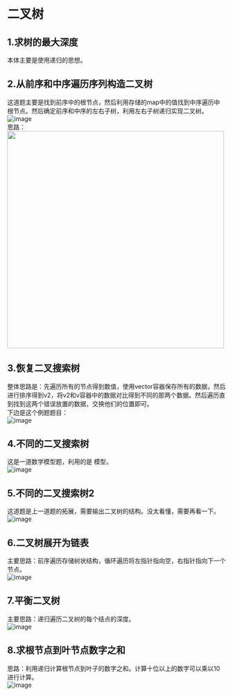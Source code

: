 # 二叉树  
## 1.求树的最大深度  
本体主要是使用递归的思想。  
## 2.从前序和中序遍历序列构造二叉树  
这道题主要是找到前序中的根节点，然后利用存储的map中的值找到中序遍历中根节点。然后确定前序和中序的左右子树，利用左右子树递归实现二叉树。  
![image](https://user-images.githubusercontent.com/39455551/165087395-9c67c267-0f10-4a46-ab0b-b377bd2e61e0.png)  
思路：  
<img src="https://user-images.githubusercontent.com/39455551/165094225-6990ca83-183d-46b7-b0c8-d2c6da24a21e.png" width="500">  

## 3.恢复二叉搜索树  
整体思路是：先遍历所有的节点得到数值，使用vector容器保存所有的数据，然后进行排序得到v2，将v2和v容器中的数据对比得到不同的那两个数据。然后遍历直到找到这两个错误放置的数据，交换他们的位置即可。  
下边是这个例题题目：  
![image](https://user-images.githubusercontent.com/39455551/165429082-5b0f8ccd-38a1-44d8-b524-73647b5b1915.png)  
## 4.不同的二叉搜索树  
这是一道数学模型题，利用的是  模型。  
![image](https://user-images.githubusercontent.com/39455551/165434838-2606c09c-75ed-4ebd-8307-db2bad2fd6ab.png)  
## 5.不同的二叉搜索树2  
这道题是上一道题的拓展，需要输出二叉树的结构。没太看懂，需要再看一下。  
![image](https://user-images.githubusercontent.com/39455551/165664047-3eba06ba-4780-4595-b1d5-3cadccf1c991.png)  
## 6.二叉树展开为链表  
主要思路：前序遍历存储树状结构，循环遍历将左指针指向空，右指针指向下一个节点。  
![image](https://user-images.githubusercontent.com/39455551/165670157-435c8bc4-4ab5-4511-bf4d-3a7e8a7e7a93.png)  
## 7.平衡二叉树  
主要思路：递归遍历二叉树的每个结点的深度。  
![image](https://user-images.githubusercontent.com/39455551/165937292-0b5aef9b-f8c4-4fbb-a629-6558988cc7bc.png)  
## 8.求根节点到叶节点数字之和  
思路：利用递归计算根节点到叶子的数字之和。计算十位以上的数字可以乘以10进行计算。  
![image](https://user-images.githubusercontent.com/39455551/165973535-8c9577c2-3a21-4716-b4fb-7c80af79e779.png)





